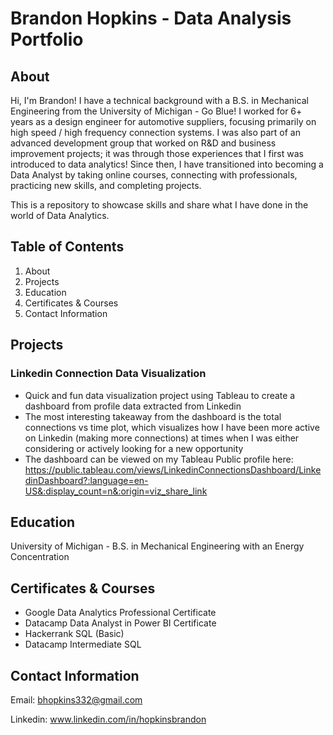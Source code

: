 # Brandon Hopkins - Data Analysis Portfolio

## About
Hi, I'm Brandon! I have a technical background with a B.S. in Mechanical Engineering from the University of Michigan - Go Blue! I worked for 6+ years as a design engineer for automotive suppliers, focusing primarily on high speed / high frequency connection systems. I was also part of an advanced development group that worked on R&D and business improvement projects; it was through those experiences that I first was introduced to data analytics! Since then, I have transitioned into becoming a Data Analyst by taking online courses, connecting with professionals, practicing new skills, and completing projects. 

This is a repository to showcase skills and share what I have done in the world of Data Analytics. 

## Table of Contents
1. About
2. Projects
3. Education
4. Certificates & Courses
5. Contact Information

## Projects

### Linkedin Connection Data Visualization
- Quick and fun data visualization project using Tableau to create a dashboard from profile data extracted from Linkedin
- The most interesting takeaway from the dashboard is the total connections vs time plot, which visualizes how I have been more active on Linkedin (making more connections) at times when I was either considering or actively looking for a new opportunity
- The dashboard can be viewed on my Tableau Public profile here: https://public.tableau.com/views/LinkedinConnectionsDashboard/LinkedinDashboard?:language=en-US&:display_count=n&:origin=viz_share_link

## Education
University of Michigan - 
B.S. in Mechanical Engineering with an Energy Concentration

## Certificates & Courses
- Google Data Analytics Professional Certificate
- Datacamp Data Analyst in Power BI Certificate
- Hackerrank SQL (Basic)
- Datacamp Intermediate SQL

## Contact Information
Email:    bhopkins332@gmail.com

Linkedin: www.linkedin.com/in/hopkinsbrandon
